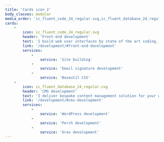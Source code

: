 ```yaml
---
title: 'Cards icon 2'
body_classes: modular
media_order: 'ic_fluent_code_24_regular.svg,ic_fluent_database_24_regular.svg'
cards:
    -
        icon: ic_fluent_code_24_regular.svg
        header: 'Front-end development'
        text: 'I build web user interfaces by state of the art coding, with years of experience. My professional design background, and strong interest in typography help me create better results. I work with my designs, or join designer and developer teams.'
        link: '/development/#front-end-development'
        services:
            -
                service: 'Site building'
            -
                service: 'Email signature development'
            -
                service: 'Baseutil CSS'
    -
        icon: ic_fluent_database_24_regular.svg
        header: 'CMS development'
        text: 'I deliver bespoke content management solution for your website, webplatform or webshop, for easy editing. CMSs in my workflow don''t dictate design, nor site build, enabling me to deliver unique experiences.'
        link: '/development/#cms-development'
        services:
            -
                service: 'WordPress development'
            -
                service: 'Perch development'
            -
                service: 'Grav development'
---
```


